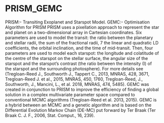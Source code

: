 # PRISM_GEMC
PRISM:- Transiting Exoplanet and Starspot Model. GEMC:-  Optimisation Algorithm for PRISM
PRISM uses a pixellation approach to represent the star and planet on a two-dimensional array in Cartesian coordinates. Six parameters are used to model the transit: the ratio between the planetary and stellar radii, the sum of the fractional radii, 7 the linear and quadratic LD coefficients, the orbital inclination, and the time of mid-transit. Then, four parameters are used to model each starspot: the longitude and colatitude of the centre of the starspot on the stellar surface, the angular size of the starspot and the starspot’s contrast (the ratio between the intensity (I) of the starspot and the surrounding photosphere). For more details see (Tregloan-Reed J., Southworth J., Tappert C., 2013, MNRAS, 428, 3671, Tregloan-Reed J. et al., 2015, MNRAS, 450, 1760, Tregloan-Reed, J., Southworth, J., Mancini, L., et al. 2018, MNRAS, 474, 5485).
GEMC was created in conjunction to PRISM to improve the efficiency of finding a global solution in a complex multivariate parameter space compared to conventional MCMC algorithms (Tregloan-Reed et al. 2013, 2015). GEMC is a hybrid between an MCMC and a genetic algorithm and is based on the Differential Evolution Markov Chain (DE-MC) put forward by Ter Braak (Ter Braak C. J. F., 2006, Stat. Comput., 16, 239).
